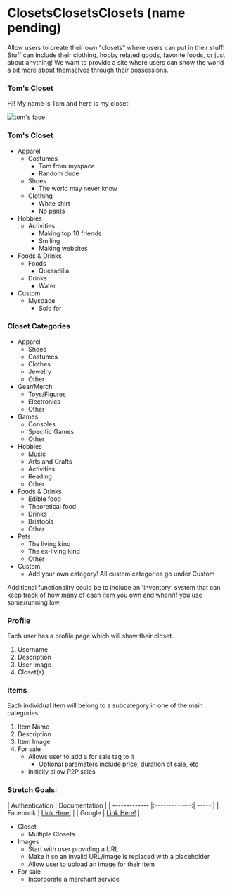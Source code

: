 # ClosetsClosetsClosets (name pending)

Allow users to create their own "closets" where users can put in their stuff! Stuff can include their clothing, hobby related goods, favorite foods, or just about anything! We want to provide a site where users can show the world a bit more about themselves through their possessions.

### Tom's Closet

Hi! My name is Tom and here is my closet!

![tom's face](http://www.todayifoundout.com/wp-content/uploads/2017/12/myspace-tom.jpg)

### Tom's Closet
* Apparel
	* Costumes
		 * Tom from myspace
		 * Random dude
	* Shoes
		* The world may never know
	* Clothing
		* White shirt
		* No pants
* Hobbies
	* Activities
		* Making top 10 friends
		* Smiling
		* Making websites
* Foods & Drinks
	* Foods
		* Quesadilla
	* Drinks
		* Water
* Custom
	* Myspace
		* Sold for $$$$

### Closet Categories
* Apparel
	* Shoes
	* Costumes
	* Clothes
	* Jewelry
	* Other
* Gear/Merch
	* Toys/Figures
	* Electronics
	* Other
* Games
	* Consoles
	* Specific Games
	* Other
* Hobbies
	* Music
	* Arts and Crafts
	* Activities
	* Reading
	* Other
* Foods & Drinks
	* Edible food
	* Theoretical food
	* Drinks
	* Bristools
	* Other
* Pets
	* The living kind
	* The ex-living kind
	* Other
* Custom
	* Add your own category! All custom categories go under Custom

Additional functionality could be to include an 'inventory' system that can keep track of how many of each item you own and when/if you use some/running low.

### Profile

Each user has a profile page which will show their closet.

1. Username
2. Description
3. User Image
4. Closet(s)

### Items

Each individual item will belong to a subcategory in one of the main categories.

1. Item Name
2. Description
3. Item Image
4. For sale
	* Allows user to add a for sale tag to it
		* Optional parameters include price, duration of sale, etc
	* Initially allow P2P sales

### Stretch Goals:

| Authentication | Documentation |
| ------------- |:-------------:| -----:|
| Facebook | [Link Here!](https://developers.facebook.com/docs/facebook-login/manually-build-a-login-flow) |
| Google | [Link Here!](https://developers.google.com/identity/) |

* Closet
	* Multiple Closets
* Images
	* Start with user providing a URL
	* Make it so an invalid URL/image is replaced with a placeholder
	* Allow user to upload an image for their item
* For sale
	* Incorporate a merchant service
